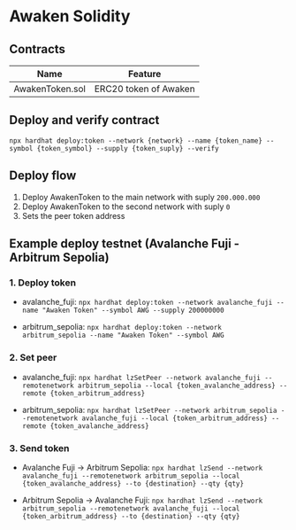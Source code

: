 # Awaken Solidity

## Contracts

| Name | Feature |
|--|--|
| AwakenToken.sol | ERC20 token of Awaken |


## Deploy and verify contract

```
npx hardhat deploy:token --network {network} --name {token_name} --symbol {token_symbol} --supply {token_suply} --verify
```

## Deploy flow
1. Deploy AwakenToken to the main network with suply `200.000.000`
2. Deploy AwakenToken to the second network with suply `0`
3. Sets the peer token address

## Example deploy testnet (Avalanche Fuji - Arbitrum Sepolia)

### 1. Deploy token

- avalanche_fuji: `npx hardhat deploy:token --network avalanche_fuji --name "Awaken Token" --symbol AWG --supply 200000000`

- arbitrum_sepolia: `npx hardhat deploy:token --network arbitrum_sepolia --name "Awaken Token" --symbol AWG`

### 2. Set peer

- avalanche_fuji: `npx hardhat lzSetPeer --network avalanche_fuji --remotenetwork arbitrum_sepolia --local {token_avalanche_address} --remote {token_arbitrum_address}`

- arbitrum_sepolia: `npx hardhat lzSetPeer --network arbitrum_sepolia --remotenetwork avalanche_fuji --local {token_arbitrum_address} --remote {token_avalanche_address}`

### 3. Send token

- Avalanche Fuji -> Arbitrum Sepolia: `npx hardhat lzSend --network avalanche_fuji --remotenetwork arbitrum_sepolia --local {token_avalanche_address} --to {destination} --qty {qty}`

- Arbitrum Sepolia -> Avalanche Fuji: `npx hardhat lzSend --network arbitrum_sepolia --remotenetwork avalanche_fuji --local {token_arbitrum_address} --to {destination} --qty {qty}`
